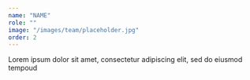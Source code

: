 ```yaml
---
name: "NAME"
role: ""
image: "/images/team/placeholder.jpg"
order: 2
---
```


Lorem ipsum dolor sit amet, consectetur adipiscing elit, sed do eiusmod tempoud